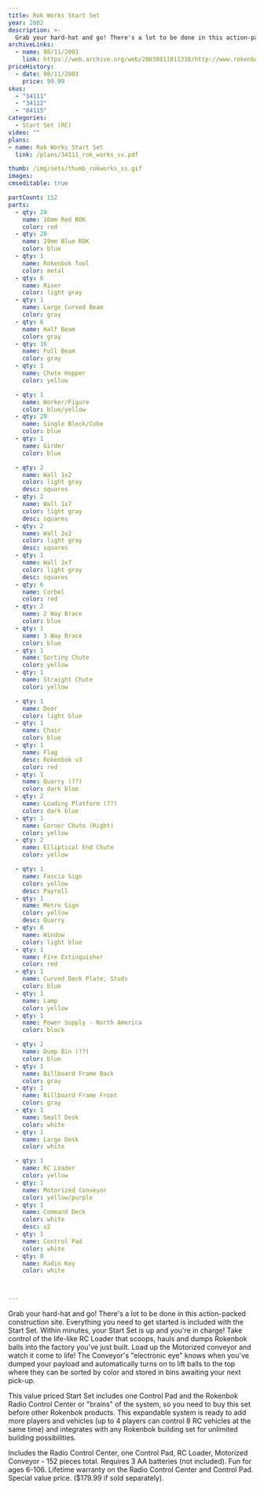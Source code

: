 ```yaml
---
title: Rok Works Start Set
year: 2002
description: >-
  Grab your hard-hat and go! There's a lot to be done in this action-packed construction site. Everything you need to get started is included with the Start Set. Within minutes, your Start Set is up and you're in charge!
archiveLinks:
  - name: 08/11/2003
    link: https://web.archive.org/web/20030811011338/http://www.rokenbok.com/catalog/2002_pd_ss_rokworks.html
priceHistory:
  - date: 08/11/2003
    price: 99.99
skus:
  - "34111"
  - "34112"
  - "04115"
categories:
  - Start Set (RC)
video: ""
plans:
- name: Rok Works Start Set
  link: /plans/34111_rok_works_ss.pdf

thumb: /img/sets/thumb_rokworks_ss.gif
images:
cmseditable: true

partCount: 152
parts:
  - qty: 20
    name: 16mm Red ROK
    color: red
  - qty: 20
    name: 19mm Blue ROK
    color: blue
  - qty: 1
    name: Rokenbok Tool
    color: metal
  - qty: 6
    name: Riser
    color: light gray
  - qty: 1
    name: Large Curved Beam
    color: gray
  - qty: 6
    name: Half Beam
    color: gray
  - qty: 16
    name: Full Beam
    color: gray
  - qty: 1
    name: Chute Hopper
    color: yellow

  - qty: 1
    name: Worker/Figure
    color: blue/yellow
  - qty: 20
    name: Single Block/Cube
    color: blue
  - qty: 1
    name: Girder
    color: blue

  - qty: 2
    name: Wall 1x2
    color: light gray
    desc: squares
  - qty: 2
    name: Wall 1x7
    color: light gray
    desc: squares
  - qty: 2
    name: Wall 2x2
    color: light gray
    desc: squares
  - qty: 1
    name: Wall 2x7
    color: light gray
    desc: squares
  - qty: 6
    name: Corbel
    color: red
  - qty: 2
    name: 2 Way Brace
    color: blue
  - qty: 1
    name: 3 Way Brace
    color: blue
  - qty: 1
    name: Sorting Chute
    color: yellow
  - qty: 1
    name: Straight Chute
    color: yellow

  - qty: 1
    name: Door
    color: light blue
  - qty: 1
    name: Chair
    color: blue
  - qty: 1
    name: Flag
    desc: Rokenbok v3
    color: red
  - qty: 1
    name: Quarry (??)
    color: dark blue
  - qty: 2
    name: Loading Platform (??)
    color: dark blue
  - qty: 1
    name: Corner Chute (Right)
    color: yellow
  - qty: 2
    name: Elliptical End Chute
    color: yellow

  - qty: 1
    name: Fascia Sign
    color: yellow
    desc: Payroll
  - qty: 1
    name: Metro Sign
    color: yellow
    desc: Quarry
  - qty: 8
    name: Window
    color: light blue
  - qty: 1
    name: Fire Extinguisher
    color: red
  - qty: 1
    name: Curved Deck Plate, Studs
    color: blue
  - qty: 1
    name: Lamp
    color: yellow
  - qty: 1
    name: Power Supply - North America
    color: black

  - qty: 2
    name: Dump Bin (??)
    color: blue
  - qty: 1
    name: Billboard Frame Back
    color: gray
  - qty: 1
    name: Billboard Frame Front
    color: gray
  - qty: 1
    name: Small Desk
    color: white
  - qty: 1
    name: Large Desk
    color: white

  - qty: 1
    name: RC Loader
    color: yellow
  - qty: 1
    name: Motorized Conveyor
    color: yellow/purple
  - qty: 1
    name: Command Deck
    color: white
    desc: v2
  - qty: 1
    name: Control Pad
    color: white
  - qty: 8
    name: Radio Key
    color: white



---
```

Grab your hard-hat and go! There's a lot to be done in this action-packed construction site. Everything you need to get started is included with the Start Set. Within minutes, your Start Set is up and you're in charge! Take control of the life-like RC Loader that scoops, hauls and dumps Rokenbok balls into the factory you've just built. Load up the Motorized conveyor and watch it come to life! The Conveyor's "electronic eye" knows when you've dumped your payload and automatically turns on to lift balls to the top where they can be sorted by color and stored in bins awaiting your next pick-up.

This value priced Start Set includes one Control Pad and the Rokenbok Radio Control Center or "brains" of the system, so you need to buy this set before other Rokenbok products. This expandable system is ready to add more players and vehicles (up to 4 players can control 8 RC vehicles at the same time) and integrates with any Rokenbok building set for unlimited building possibilities.

Includes the Radio Control Center, one Control Pad, RC Loader, Motorized Conveyor - 152 pieces total. Requires 3 AA batteries (not included). Fun for ages 6-106. Lifetime warranty on the Radio Control Center and Control Pad. Special value price. ($179.99 if sold separately).
